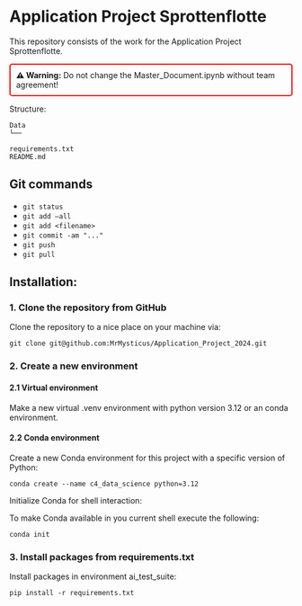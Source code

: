 # Application Project Sprottenflotte

This repository consists of the work for the Application Project Sprottenflotte.

<div style="border: 2px solid red; padding: 10px; border-radius: 5px;">
  <strong>⚠️ Warning:</strong> 
  Do not change the Master_Document.ipynb without team agreement!
</div>

Structure:

```
Data
└── 

requirements.txt
README.md
```

## Git commands

- `git status`
- `git add —all`
- `git add <filename>`
- `git commit -am "..."`
- `git push`
- `git pull`

## Installation:

### 1. Clone the repository from GitHub

Clone the repository to a nice place on your machine via:

```
git clone git@github.com:MrMysticus/Application_Project_2024.git
```

### 2. Create a new environment

#### 2.1 Virtual environment

Make a new virtual .venv environment with python version 3.12 or an conda environment.

#### 2.2 Conda environment

Create a new Conda environment for this project with a specific version of Python:

```
conda create --name c4_data_science python=3.12
```

Initialize Conda for shell interaction:

To make Conda available in you current shell execute the following:

```
conda init
```

### 3. Install packages from requirements.txt

Install packages in environment ai_test_suite:

```
pip install -r requirements.txt
```

